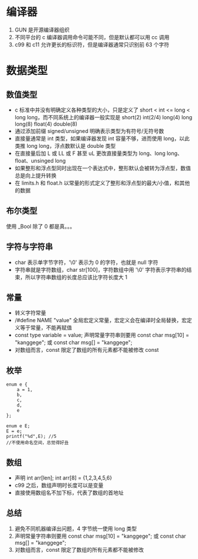 # 编译器

1. GUN 是开源编译器组织
2. 不同平台的 c 编译器调用命令可能不同，但是默认都可以用 cc 调用
3. c99 和 c11 允许更长的标识符，但是编译器通常只识别前 63 个字符
# 数据类型

## 数值类型

- c 标准中并没有明确定义各种类型的大小，只是定义了 short < int <= long < long long，而不同系统上的编译器一般实现是 short(2) int(2/4) long(4) long long(8) float(4) double(8)
- 通过添加前缀 signed/unsigned 明确表示类型为有符号/无符号数
- 直接量通常是 int 类型，如果编译器发现 int 容量不够，进而使用 long，以此类推 long long，浮点数默认是 double 类型
- 在直接量后加 L 或 LL 或 F 甚至 uL 更改直接量类型为 long、long long、float、unsinged long
- 如果整形和浮点型同时出现在一个表达式中，整形默认会被转为浮点型，数值总是向上提升转换
- 在 limits.h 和 float.h 以常量的形式定义了整形和浮点型的最大/小值，和其他的数据

## 布尔类型
使用 _Bool 
除了 0 都是真。。。

## 字符与字符串

- char 表示单字节字符，'\0' 表示为 0 的字符，也就是 null 字符
- 字符串就是字符数组，char str[100]，字符数组中用 '\0' 字符表示字符串的结束，所以字符串数组的长度总应该比字符长度大 1

## 常量
- 转义字符常量
- /#define NAME "value"  全局宏定义常量，宏定义会在编译时全局替换，宏定义等于常量，不能再赋值
- const type variable = value; 声明常量字符串则要用 const char msg[10] = "kanggege"; 或 const char msg[] = "kanggege";
- 对数组而言，const 限定了数组的所有元素都不能被修改 const 

## 枚举
```
enum e {
    a = 1,
    b,
    c,
    d,
    e
};

enum e E;
E = e;
printf("%d",E); //5
//不使用命名空间，总觉得好丑
```

## 数组

- 声明 int arr[len]; int arr[8] = {1,2,3,4,5,6}
- c99 之后，数组声明时长度可以是变量
- 直接使用数组名不加下标，代表了数组的首地址

## 总结

1. 避免不同机器编译出问题，4 字节统一使用 long 类型
2. 声明常量字符串则要用 const char msg[10] = "kanggege"; 或 const char msg[] = "kanggege";
3. 对数组而言，const 限定了数组的所有元素都不能被修改
